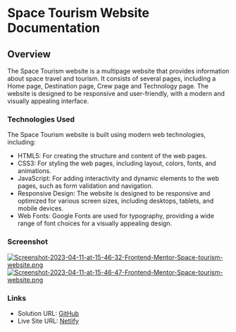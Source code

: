 # Space Tourism Website Documentation

## Overview

The Space Tourism website is a multipage website that provides information about space travel and tourism. It consists of several pages, including a Home page, Destination page, Crew page and Technology page. The website is designed to be responsive and user-friendly, with a modern and visually appealing interface.

### Technologies Used

The Space Tourism website is built using modern web technologies, including:

- HTML5: For creating the structure and content of the web pages.
- CSS3: For styling the web pages, including layout, colors, fonts, and animations.
- JavaScript: For adding interactivity and dynamic elements to the web pages, such as form validation and navigation.
- Responsive Design: The website is designed to be responsive and optimized for various screen sizes, including desktops, tablets, and mobile devices.
- Web Fonts: Google Fonts are used for typography, providing a wide range of font choices for a visually appealing design.

### Screenshot

[![Screenshot-2023-04-11-at-15-46-32-Frontend-Mentor-Space-tourism-website.png](https://i.postimg.cc/TPgfzjFS/Screenshot-2023-04-11-at-15-46-32-Frontend-Mentor-Space-tourism-website.png)](https://postimg.cc/wtqCJN6c)
[![Screenshot-2023-04-11-at-15-46-47-Frontend-Mentor-Space-tourism-website.png](https://i.postimg.cc/pVqRMLc2/Screenshot-2023-04-11-at-15-46-47-Frontend-Mentor-Space-tourism-website.png)](https://postimg.cc/t7ZLhpHf)


### Links


- Solution URL: [GitHub](https://github.com/AndreiPostolache/Space-tourism-multi-page-website)
- Live Site URL: [Netlify](https://poetic-froyo-1e2166.netlify.app/destination.html)

